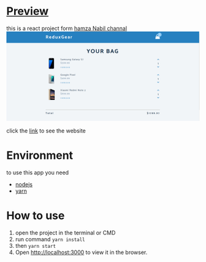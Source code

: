 # [Preview](https://kahli-cart-app.herokuapp.com/)

this is a react project form [hamza Nabil channal](https://www.youtube.com/channel/UCq_xgufsy1KrGsmJq7mFH-g)
[![preview img](./preview.png)](https://kahli-cart-app.herokuapp.com/)

click the [link](https://kahli-cart-app.herokuapp.com/) to see the website

# Environment

to use this app you need

- [nodejs](https://nodejs.org/)
- [yarn](https://yarnpkg.com/lang/en/docs/install/)

# How to use

1. open the project in the terminal or CMD
2. run command `yarn install`
3. then `yarn start`
4. Open [http://localhost:3000](http://localhost:3000) to view it in the browser.
